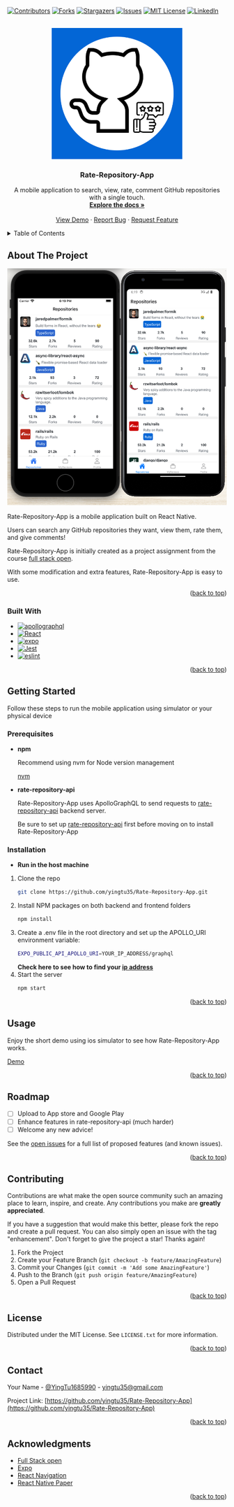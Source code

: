 <!-- Improved compatibility of back to top link: See: https://github.com/othneildrew/Best-README-Template/pull/73 -->
<a name="readme-top"></a>
<!--
*** Thanks for checking out the Best-README-Template. If you have a suggestion
*** that would make this better, please fork the repo and create a pull request
*** or simply open an issue with the tag "enhancement".
*** Don't forget to give the project a star!
*** Thanks again! Now go create something AMAZING! :D
-->



<!-- PROJECT SHIELDS -->
<!--
*** I'm using markdown "reference style" links for readability.
*** Reference links are enclosed in brackets [ ] instead of parentheses ( ).
*** See the bottom of this document for the declaration of the reference variables
*** for contributors-url, forks-url, etc. This is an optional, concise syntax you may use.
*** https://www.markdownguide.org/basic-syntax/#reference-style-links
-->
[![Contributors][contributors-shield]][contributors-url]
[![Forks][forks-shield]][forks-url]
[![Stargazers][stars-shield]][stars-url]
[![Issues][issues-shield]][issues-url]
[![MIT License][license-shield]][license-url]
[![LinkedIn][linkedin-shield]][linkedin-url]



<!-- PROJECT LOGO -->
<br />
<div align="center">
  <a href="https://github.com/yingtu35/Rate-Repository-App">
    <img src="assets/icon1.png" alt="Logo" width="300">
  </a>

<h3 align="center">Rate-Repository-App</h3>

  <p align="center">
    A mobile application to search, view, rate, comment GitHub repositories with a single touch.
    <br />
    <a href="https://github.com/yingtu35/Rate-Repository-App"><strong>Explore the docs »</strong></a>
    <br />
    <br />
    <a href="https://github.com/yingtu35/Rate-Repository-App">View Demo</a>
    ·
    <a href="https://github.com/yingtu35/Rate-Repository-App/issues">Report Bug</a>
    ·
    <a href="https://github.com/yingtu35/Rate-Repository-App/issues">Request Feature</a>
  </p>
</div>



<!-- TABLE OF CONTENTS -->
<details>
  <summary>Table of Contents</summary>
  <ol>
    <li>
      <a href="#about-the-project">About The Project</a>
      <ul>
        <li><a href="#built-with">Built With</a></li>
      </ul>
    </li>
    <li>
      <a href="#getting-started">Getting Started</a>
      <ul>
        <li><a href="#prerequisites">Prerequisites</a></li>
        <li><a href="#installation">Installation</a></li>
      </ul>
    </li>
    <li><a href="#usage">Usage</a></li>
    <li><a href="#roadmap">Roadmap</a></li>
    <li><a href="#contributing">Contributing</a></li>
    <li><a href="#license">License</a></li>
    <li><a href="#contact">Contact</a></li>
    <li><a href="#acknowledgments">Acknowledgments</a></li>
  </ol>
</details>



<!-- ABOUT THE PROJECT -->
## About The Project

[![Product Name Screen Shot][product-screenshot]](https://example.com)

Rate-Repository-App is a mobile application built on React Native.

Users can search any GitHub repositories they want, view them, rate them, and give comments!

Rate-Repository-App is initially created as a project assignment from the course [full stack open](https://fullstackopen.com/en/).

With some modification and extra features, Rate-Repository-App is easy to use.

<p align="right">(<a href="#readme-top">back to top</a>)</p>



### Built With

* [![apollographql][apollographql.com]][apollographql-url]
* [![React][React.js]][React-url]
* [![expo][expo.dev]][expo-url]
* [![Jest][jest.com]][jest-url]
* [![eslint][eslint.org]][eslint-url]

<p align="right">(<a href="#readme-top">back to top</a>)</p>



<!-- GETTING STARTED -->
## Getting Started

Follow these steps to run the mobile application using simulator or your physical device

### Prerequisites

* **npm**
  
  Recommend using nvm for Node version management

  [nvm][nvm-url]
* **rate-repository-api**
  
  Rate-Repository-App uses ApolloGraphQL to send requests to [rate-repository-api](https://github.com/fullstack-hy2020/rate-repository-api) backend server.
  
  Be sure to set up [rate-repository-api](https://github.com/fullstack-hy2020/rate-repository-api) first before moving on to install Rate-Repository-App

### Installation
* **Run in the host machine**
1. Clone the repo
   ```sh
   git clone https://github.com/yingtu35/Rate-Repository-App.git
   ```
2. Install NPM packages on both backend and frontend folders
   ```sh
   npm install
   ```
3. Create a .env file in the root directory and set up the APOLLO_URI environment variable:
   ```sh
   EXPO_PUBLIC_API_APOLLO_URI=YOUR_IP_ADDRESS/graphql
   ```
   **Check here to see how to find your [ip address](https://fullstackopen.com/en/part10/communicating_with_server#http-requests)**
4. Start the server
    ```sh
    npm start
    ```

<p align="right">(<a href="#readme-top">back to top</a>)</p>



<!-- USAGE EXAMPLES -->
## Usage

Enjoy the short demo using ios simulator to see how Rate-Repository-App works.

[Demo][demo-url]
<!-- 
[![Rate-Repository-App demo](images/video%20thumbnail.png)](http://www.youtube.com/watch?v=MnJX33HtIVE "Rate-Repository-App demo") -->

<p align="right">(<a href="#readme-top">back to top</a>)</p>



<!-- ROADMAP -->
## Roadmap

- [ ] Upload to App store and Google Play
- [ ] Enhance features in rate-repository-api (much harder)
- [ ] Welcome any new advice!
    <!-- - [ ] Nested Feature -->

See the [open issues](https://github.com/yingtu35/Rate-Repository-App/issues) for a full list of proposed features (and known issues).

<p align="right">(<a href="#readme-top">back to top</a>)</p>



<!-- CONTRIBUTING -->
## Contributing

Contributions are what make the open source community such an amazing place to learn, inspire, and create. Any contributions you make are **greatly appreciated**.

If you have a suggestion that would make this better, please fork the repo and create a pull request. You can also simply open an issue with the tag "enhancement".
Don't forget to give the project a star! Thanks again!

1. Fork the Project
2. Create your Feature Branch (`git checkout -b feature/AmazingFeature`)
3. Commit your Changes (`git commit -m 'Add some AmazingFeature'`)
4. Push to the Branch (`git push origin feature/AmazingFeature`)
5. Open a Pull Request

<p align="right">(<a href="#readme-top">back to top</a>)</p>



<!-- LICENSE -->
## License

Distributed under the MIT License. See `LICENSE.txt` for more information.

<p align="right">(<a href="#readme-top">back to top</a>)</p>



<!-- CONTACT -->
## Contact

Your Name - [@YingTu1685990](https://twitter.com/YingTu1685990) - yingtu35@gmail.com

Project Link: [https://github.com/yingtu35/Rate-Repository-App](https://github.com/yingtu35/Rate-Repository-App)

<p align="right">(<a href="#readme-top">back to top</a>)</p>



<!-- ACKNOWLEDGMENTS -->
## Acknowledgments

* [Full Stack open](https://fullstackopen.com/en/)
* [Expo](https://expo.dev/)
* [React Navigation](https://reactnavigation.org/)
* [React Native Paper](https://reactnativepaper.com/)
<!-- * []()
* []() -->

<p align="right">(<a href="#readme-top">back to top</a>)</p>



<!-- MARKDOWN LINKS & IMAGES -->
<!-- https://www.markdownguide.org/basic-syntax/#reference-style-links -->
[contributors-shield]: https://img.shields.io/github/contributors/yingtu35/Rate-Repository-App.svg?style=for-the-badge
[contributors-url]: https://github.com/yingtu35/Rate-Repository-App/graphs/contributors
[forks-shield]: https://img.shields.io/github/forks/yingtu35/Rate-Repository-App.svg?style=for-the-badge
[forks-url]: https://github.com/yingtu35/Rate-Repository-App/network/members
[stars-shield]: https://img.shields.io/github/stars/yingtu35/Rate-Repository-App.svg?style=for-the-badge
[stars-url]: https://github.com/yingtu35/Rate-Repository-App/stargazers
[issues-shield]: https://img.shields.io/github/issues/yingtu35/Rate-Repository-App.svg?style=for-the-badge
[issues-url]: https://github.com/yingtu35/Rate-Repository-App/issues
[license-shield]: https://img.shields.io/github/license/yingtu35/Rate-Repository-App.svg?style=for-the-badge
[license-url]: https://github.com/yingtu35/Rate-Repository-App/blob/master/LICENSE.txt
[linkedin-shield]: https://img.shields.io/badge/-LinkedIn-black.svg?style=for-the-badge&logo=linkedin&colorB=0A66C2
[linkedin-url]: https://linkedin.com/in/yingtu
[product-screenshot]: assets/product.png
[React.js]: https://img.shields.io/badge/React-20232A?style=for-the-badge&logo=react&logoColor=61DAFB
[React-url]: https://reactjs.org/
[eslint.org]: https://img.shields.io/badge/eslint-4B32C3?style=for-the-badge&logo=eslint&logoColor=white
[eslint-url]: https://www.eslint.com/
[expo.dev]: https://img.shields.io/badge/expo-000020?style=for-the-badge&logo=expo&logoColor=white
[expo-url]: https://expojs.com/
[apollographql.com]: https://img.shields.io/badge/apollographql-311C87?style=for-the-badge&logo=apollographql&logoColor=white
[apollographql-url]: https://apollographql.com/
[nvm-url]: https://github.com/nvm-sh/nvm
[jest.com]: https://img.shields.io/badge/Jest-15C213?style=for-the-badge&logo=Jest&logoColor=C21325
[jest-url]: https://jestjs.io/
[demo-url]: https://youtu.be/7ITpYW81BAs
